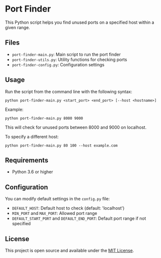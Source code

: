 # Port Finder

This Python script helps you find unused ports on a specified host within a given range.

## Files

- `port-finder-main.py`: Main script to run the port finder
- `port-finder-utils.py`: Utility functions for checking ports
- `port-finder-config.py`: Configuration settings

## Usage

Run the script from the command line with the following syntax:

```
python port-finder-main.py <start_port> <end_port> [--host <hostname>]
```

Example:
```
python port-finder-main.py 8000 9000
```

This will check for unused ports between 8000 and 9000 on localhost.

To specify a different host:
```
python port-finder-main.py 80 100 --host example.com
```

## Requirements

- Python 3.6 or higher

## Configuration

You can modify default settings in the `config.py` file:

- `DEFAULT_HOST`: Default host to check (default: 'localhost')
- `MIN_PORT` and `MAX_PORT`: Allowed port range
- `DEFAULT_START_PORT` and `DEFAULT_END_PORT`: Default port range if not specified

## License

This project is open source and available under the [MIT License](LICENSE).
